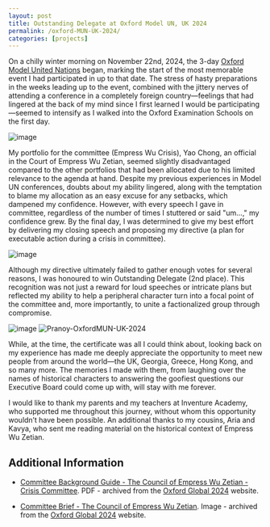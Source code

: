 ```yaml
---
layout: post
title: Outstanding Delegate at Oxford Model UN, UK 2024
permalink: /oxford-MUN-UK-2024/
categories: [projects]
---
```


On a chilly winter morning on November 22nd, 2024, the 3-day [Oxford Model United Nations](https://www.oxfordglobal.org/) began, marking the start of the most memorable event I had participated in up to that date. The stress of hasty preparations in the weeks leading up to the event, combined with the jittery nerves of attending a conference in a completely foreign country—feelings that had lingered at the back of my mind since I first learned I would be participating—seemed to intensify as I walked into the Oxford Examination Schools on the first day.


![image](https://github.com/user-attachments/assets/7007b320-c6f4-4b6d-b51a-c711c62df91e)


My portfolio for the committee (Empress Wu Crisis), Yao Chong, an official in the Court of Empress Wu Zetian, seemed slightly disadvantaged compared to the other portfolios that had been allocated due to his limited relevance to the agenda at hand. Despite my previous experiences in Model UN conferences, doubts about my ability lingered, along with the temptation to blame my allocation as an easy excuse for any setbacks, which dampened my confidence. However, with every speech I gave in committee, regardless of the number of times I stuttered or said "um...," my confidence grew. By the final day, I was determined to give my best effort by delivering my closing speech and proposing my directive (a plan for executable action during a crisis in committee).


![image](https://github.com/user-attachments/assets/c594c3a4-8a82-48a4-9329-b7e99724aeba)


Although my directive ultimately failed to gather enough votes for several reasons, I was honoured to win Outstanding Delegate (2nd place). This recognition was not just a reward for loud speeches or intricate plans but reflected my ability to help a peripheral character turn into a focal point of the committee and, more importantly, to unite a factionalized group through compromise.

![image](https://github.com/user-attachments/assets/982e5948-cfea-4ce0-aaed-75d5d5c77632)
![Pranoy-OxfordMUN-UK-2024](https://github.com/user-attachments/assets/eac54dd2-c61b-426e-98ef-6b7d1afdec78)

While, at the time, the certificate was all I could think about, looking back on my experience has made me deeply appreciate the opportunity to meet new people from around the world—the UK, Georgia, Greece, Hong Kong, and so many more. The memories I made with them, from laughing over the names of historical characters to answering the goofiest questions our Executive Board could come up with, will stay with me forever.


I would like to thank my parents and my teachers at Inventure Academy, who supported me throughout this journey, without whom this opportunity wouldn’t have been possible. An additional thanks to my cousins, Aria and Kavya, who sent me reading material on the historical context of Empress Wu Zetian.

## Additional Information

 * [Committee Background Guide - The Council of Empress Wu Zetian - Crisis Committee](https://github.com/user-attachments/files/18265773/Oxford.Global._.Empress.Wu.Edited.docx.-.Google.Docs.pdf). PDF - archived from the [Oxford Global 2024](https://www.oxfordglobal.org/oxfordmun-2024-photos) website.

 * [Committee Brief - The Council of Empress Wu Zetian](https://github.com/user-attachments/assets/c1e72c7f-5398-4670-84c6-6e481bd7a722). Image - archived from the [Oxford Global 2024](https://www.oxfordglobal.org/oxfordmun-2024-photos) website.
